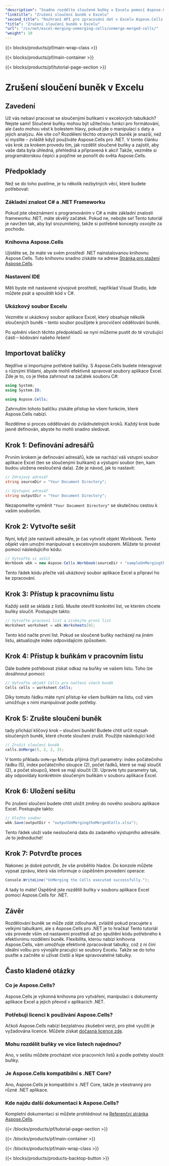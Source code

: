 ```yaml
---
"description": "Snadno rozdělte sloučené buňky v Excelu pomocí Aspose.Cells pro .NET. Postupujte podle našeho podrobného návodu a vytvořte lepší tabulky."
"linktitle": "Zrušení sloučení buněk v Excelu"
"second_title": "Rozhraní API pro zpracování dat v Excelu Aspose.Cells v .NET"
"title": "Zrušení sloučení buněk v Excelu"
"url": "/cs/net/excel-merging-unmerging-cells/unmerge-merged-cells/"
"weight": 10
---
```


{{< blocks/products/pf/main-wrap-class >}}

{{< blocks/products/pf/main-container >}}

{{< blocks/products/pf/tutorial-page-section >}}

# Zrušení sloučení buněk v Excelu

## Zavedení

Už vás nebaví pracovat se sloučenými buňkami v excelových tabulkách? Nejste sami! Sloučené buňky mohou být užitečnou funkcí pro formátování, ale často mohou vést k bolestem hlavy, pokud jde o manipulaci s daty a jejich analýzu. Ale víte co? Rozdělení těchto otravných buněk je snazší, než si myslíte – zvláště když používáte Aspose.Cells pro .NET. V tomto článku vás krok za krokem provedu tím, jak rozdělit sloučené buňky a zajistit, aby vaše data byla úhledná, přehledná a připravená k akci! Takže, vezměte si programátorskou čepici a pojďme se ponořit do světa Aspose.Cells.

## Předpoklady

Než se do toho pustíme, je tu několik nezbytných věcí, které budete potřebovat:

### Základní znalost C# a .NET Frameworku
Pokud jste obeznámeni s programováním v C# a máte základní znalosti frameworku .NET, máte skvělý začátek. Pokud ne, nebojte se! Tento tutoriál je navržen tak, aby byl srozumitelný, takže si potřebné koncepty osvojíte za pochodu.

### Knihovna Aspose.Cells
Ujistěte se, že máte ve svém prostředí .NET nainstalovanou knihovnu Aspose.Cells. Tuto knihovnu snadno získáte na adrese [Stránka pro stažení Aspose.Cells](https://releases.aspose.com/cells/net/).

### Nastavení IDE
Měli byste mít nastavené vývojové prostředí, například Visual Studio, kde můžete psát a spouštět kód v C#.

### Ukázkový soubor Excelu
Vezměte si ukázkový soubor aplikace Excel, který obsahuje několik sloučených buněk – tento soubor použijete k procvičení oddělování buněk.

Po splnění všech těchto předpokladů se nyní můžeme pustit do té vzrušující části – kódování našeho řešení!

## Importovat balíčky

Nejdříve si importujme potřebné balíčky. S Aspose.Cells budete interagovat s různými třídami, abyste mohli efektivně spravovat soubory aplikace Excel. Zde je to, co je třeba zahrnout na začátek souboru C#:

```csharp
using System;
using System.IO;

using Aspose.Cells;
```

Zahrnutím tohoto balíčku získáte přístup ke všem funkcím, které Aspose.Cells nabízí.

Rozdělme si proces oddělování do zvládnutelných kroků. Každý krok bude jasně definován, abyste ho mohli snadno sledovat.

## Krok 1: Definování adresářů

Prvním krokem je definování adresářů, kde se nachází váš vstupní soubor aplikace Excel (ten se sloučenými buňkami) a výstupní soubor (ten, kam budou uložena nesloučená data). Zde je návod, jak to nastavit:

```csharp
// Zdrojový adresář
string sourceDir = "Your Document Directory"; 

// Výstupní adresář
string outputDir = "Your Document Directory"; 
```

Nezapomeňte vyměnit `"Your Document Directory"` se skutečnou cestou k vašim souborům.

## Krok 2: Vytvořte sešit

Nyní, když jste nastavili adresáře, je čas vytvořit objekt Workbook. Tento objekt vám umožní manipulovat s excelovým souborem. Můžete to provést pomocí následujícího kódu:

```csharp
// Vytvořte si sešit
Workbook wbk = new Aspose.Cells.Workbook(sourceDir + "sampleUnMergingtheMergedCells.xlsx");
```

Tento řádek kódu přečte váš ukázkový soubor aplikace Excel a připraví ho ke zpracování. 

## Krok 3: Přístup k pracovnímu listu

Každý sešit se skládá z listů. Musíte otevřít konkrétní list, ve kterém chcete buňky sloučit. Postupujte takto:

```csharp
// Vytvořte pracovní list a získejte první list
Worksheet worksheet = wbk.Worksheets[0];
```

Tento kód načte první list. Pokud se sloučené buňky nacházejí na jiném listu, aktualizujte index odpovídajícím způsobem.

## Krok 4: Přístup k buňkám v pracovním listu

Dále budete potřebovat získat odkaz na buňky ve vašem listu. Toho lze dosáhnout pomocí:

```csharp
// Vytvořte objekt Cells pro načtení všech buněk
Cells cells = worksheet.Cells;
```

Díky tomuto řádku máte nyní přístup ke všem buňkám na listu, což vám umožňuje s nimi manipulovat podle potřeby.

## Krok 5: Zrušte sloučení buněk

tady přichází klíčový krok – sloučení buněk! Budete chtít určit rozsah sloučených buněk, které chcete sloučení zrušit. Použijte následující kód:

```csharp
// Zrušit sloučení buněk
cells.UnMerge(5, 2, 2, 3);
```

V tomto příkladu `UnMerge` Metoda přijímá čtyři parametry: index počátečního řádku (5), index počátečního sloupce (2), počet řádků, které se mají sloučit (2), a počet sloupců, které se mají sloučit (3). Upravte tyto parametry tak, aby odpovídaly konkrétním sloučeným buňkám v souboru aplikace Excel.

## Krok 6: Uložení sešitu

Po zrušení sloučení budete chtít uložit změny do nového souboru aplikace Excel. Postupujte takto:

```csharp
// Uložte soubor
wbk.Save(outputDir + "outputUnMergingtheMergedCells.xlsx");
```

Tento řádek uloží vaše nesloučená data do zadaného výstupního adresáře. Je to jednoduché!

## Krok 7: Potvrďte proces

Nakonec je dobré potvrdit, že vše proběhlo hladce. Do konzole můžete vypsat zprávu, která vás informuje o úspěšném provedení operace:

```csharp
Console.WriteLine("UnMerging the Cells executed successfully.");
```

A tady to máte! Úspěšně jste rozdělili buňky v souboru aplikace Excel pomocí Aspose.Cells for .NET.

## Závěr

Rozdělování buněk se může zdát zdlouhavé, zvláště pokud pracujete s velkými tabulkami, ale s Aspose.Cells pro .NET je to hračka! Tento tutoriál vás provede vším od nastavení prostředí až po spuštění kódu potřebného k efektivnímu rozdělení buněk. Flexibilita, kterou nabízí knihovna Aspose.Cells, vám umožňuje efektivně zpracovávat tabulky, což z ní činí ideální volbu pro vývojáře pracující se soubory Excelu. Takže se do toho pusťte a začněte si užívat čistší a lépe spravovatelné tabulky.

## Často kladené otázky

### Co je Aspose.Cells?  
Aspose.Cells je výkonná knihovna pro vytváření, manipulaci s dokumenty aplikace Excel a jejich převod v aplikacích .NET.

### Potřebuji licenci k používání Aspose.Cells?  
Ačkoli Aspose.Cells nabízí bezplatnou zkušební verzi, pro plné využití je vyžadována licence. Můžete získat [dočasná licence zde](https://purchase.aspose.com/temporary-license/).

### Mohu rozdělit buňky ve více listech najednou?  
Ano, v sešitu můžete procházet více pracovních listů a podle potřeby sloučit buňky.

### Je Aspose.Cells kompatibilní s .NET Core?  
Ano, Aspose.Cells je kompatibilní s .NET Core, takže je všestranný pro různé .NET aplikace.

### Kde najdu další dokumentaci k Aspose.Cells?  
Kompletní dokumentaci si můžete prohlédnout na [Referenční stránka Aspose.Cells](https://reference.aspose.com/cells/net/).

{{< /blocks/products/pf/tutorial-page-section >}}

{{< /blocks/products/pf/main-container >}}

{{< /blocks/products/pf/main-wrap-class >}}

{{< blocks/products/products-backtop-button >}}